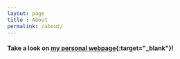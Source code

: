 ```yaml
---
layout: page
title : About
permalink: /about/
---
```

#### Take a look on [my personal webpage](https://horefice.com){:target="_blank"}!
